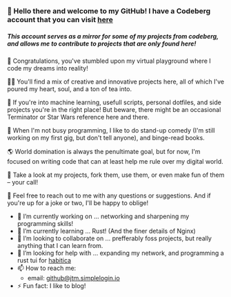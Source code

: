 ### 👋 Hello there and welcome to my GitHub! I have a Codeberg account that you can visit [here](https://codeberg.org/musselman)
##### This account serves as a mirror for some of my projects from codeberg, and allows me to contribute to projects that are only found here!

🎉 Congratulations, you've stumbled upon my virtual playground where I code my dreams into reality!

👨‍💻 You'll find a mix of creative and innovative projects here, all of which I've poured my heart, soul, and a ton of tea into.

🤖 If you're into machine learning, usefull scripts, personal dotfiles, and side projects you're in the right place! But beware, there might be an occasional Terminator  or Star Wars reference here and there.

🤪 When I'm not busy programming, I like to do stand-up comedy (I'm still working on my first gig, but don't tell anyone), and binge-read books. 

🌎 World domination is always the penultimate goal, but for now, I'm focused on writing code that can at least help me rule over my digital world.

👀 Take a look at my projects, fork them, use them, or even make fun of them – your call!

📩 Feel free to reach out to me with any questions or suggestions. And if you're up for a joke or two, I'll be happy to oblige!


- 🔭 I’m currently working on ... networking and sharpening my programming skills!
- 🌱 I’m currently learning ... Rust! (And the finer details of Nginx)
- 👯 I’m looking to collaborate on ... prefferably foss projects, but really anything that I can learn from.
- 🤔 I’m looking for help with ... expanding my network, and programming a rust tui for [habitica](https://habitica.com/)
- 📫 How to reach me: 
    - email: github@jtm.simplelogin.io
- ⚡ Fun fact: I like to blog!

